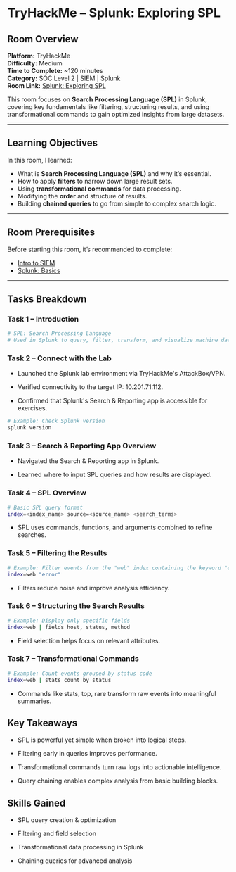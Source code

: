 # TryHackMe – Splunk: Exploring SPL

## Room Overview
**Platform:** TryHackMe  
**Difficulty:** Medium  
**Time to Complete:** ~120 minutes  
**Category:** SOC Level 2 | SIEM | Splunk  
**Room Link:** [Splunk: Exploring SPL](https://tryhackme.com/room/splunkexploringspl)  

This room focuses on **Search Processing Language (SPL)** in Splunk, covering key fundamentals like filtering, structuring results, and using transformational commands to gain optimized insights from large datasets.

---

## Learning Objectives
In this room, I learned:
- What is **Search Processing Language (SPL)** and why it’s essential.
- How to apply **filters** to narrow down large result sets.
- Using **transformational commands** for data processing.
- Modifying the **order** and structure of results.
- Building **chained queries** to go from simple to complex search logic.

---

## Room Prerequisites
Before starting this room, it’s recommended to complete:
- [Intro to SIEM](https://tryhackme.com/room/introtosiem)
- [Splunk: Basics](https://tryhackme.com/room/splunkbasics)

---

## Tasks Breakdown

### Task 1 – Introduction
```bash
# SPL: Search Processing Language
# Used in Splunk to query, filter, transform, and visualize machine data.
```

### Task 2 – Connect with the Lab

- Launched the Splunk lab environment via TryHackMe's AttackBox/VPN.

- Verified connectivity to the target IP: 10.201.71.112.

- Confirmed that Splunk's Search & Reporting app is accessible for exercises.

```bash
# Example: Check Splunk version
splunk version
```
### Task 3 – Search & Reporting App Overview

- Navigated the Search & Reporting app in Splunk.

- Learned where to input SPL queries and how results are displayed.

### Task 4 – SPL Overview
```bash
# Basic SPL query format
index=<index_name> source=<source_name> <search_terms>
```
- SPL uses commands, functions, and arguments combined to refine searches.

### Task 5 – Filtering the Results
```bash
# Example: Filter events from the "web" index containing the keyword "error"
index=web "error"
```
- Filters reduce noise and improve analysis efficiency.

### Task 6 – Structuring the Search Results
```bash
# Example: Display only specific fields
index=web | fields host, status, method
```
- Field selection helps focus on relevant attributes.

### Task 7 – Transformational Commands
```bash
# Example: Count events grouped by status code
index=web | stats count by status
```
- Commands like stats, top, rare transform raw events into meaningful summaries.

## Key Takeaways

- SPL is powerful yet simple when broken into logical steps.

- Filtering early in queries improves performance.

- Transformational commands turn raw logs into actionable intelligence.

- Query chaining enables complex analysis from basic building blocks.

## Skills Gained

- SPL query creation & optimization

- Filtering and field selection

- Transformational data processing in Splunk

- Chaining queries for advanced analysis
